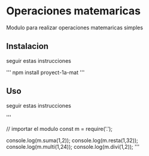 # Operaciones matemaricas 

Modulo para realizar operaciones matemaricas simples  

## Instalacion 

seguir estas instrucciones  

 '''
npm install proyect-1a-mat
 '''


 
## Uso 

seguir estas instrucciones  

 '''

 // importar el modulo 
const m = require('.');


console.log(m.suma(1,2));
console.log(m.resta(1,32));
console.log(m.multi(1,24));
console.log(m.divi(1,2));
 '''